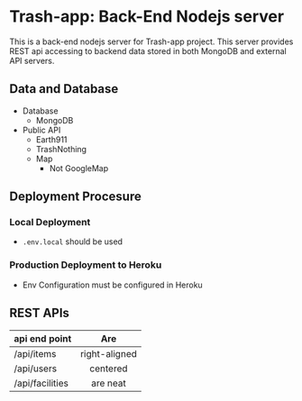# Trash-app: Back-End Nodejs server 

This is a back-end nodejs server for Trash-app project. This server provides REST api accessing to backend data stored in both MongoDB and external API servers. 


## Data and Database

- Database
  - MongoDB
- Public API
  - Earth911
  - TrashNothing
  - Map
    - Not GoogleMap

## Deployment Procesure

### Local Deployment

- `.env.local` should be used

### Production Deployment to Heroku

- Env Configuration must be configured in Heroku

## REST APIs

| api end point    | Are           |
| ---------------- |:-------------:|
| /api/items       | right-aligned |
| /api/users       | centered      |
| /api/facilities  | are neat      |